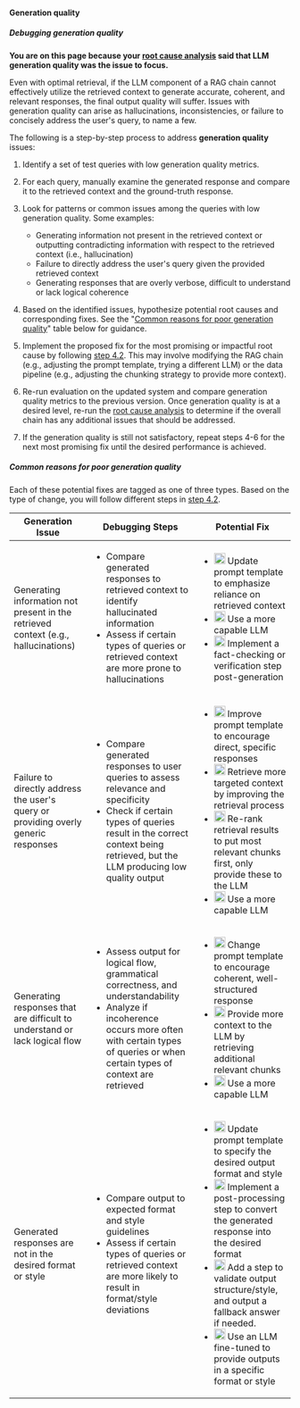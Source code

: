 #### Generation quality

##### Debugging generation quality

**You are on this page because your [root cause analysis](./5-hands-on-improve-quality-step-1.md) said that LLM generation quality was the issue to focus.**

Even with optimal retrieval, if the LLM component of a RAG chain cannot effectively utilize the retrieved context to generate accurate, coherent, and relevant responses, the final output quality will suffer. Issues with generation quality can arise as hallucinations, inconsistencies, or failure to concisely address the user's query, to name a few.

The following is a step-by-step process to address **generation quality** issues:

1. Identify a set of test queries with low generation quality metrics.

2. For each query, manually examine the generated response and compare it to the retrieved context and the ground-truth response.

3. Look for patterns or common issues among the queries with low generation quality. Some examples:
   - Generating information not present in the retrieved context or outputting contradicting information with respect to the retrieved context (i.e., hallucination)
   - Failure to directly address the user's query given the provided retrieved context  
   - Generating responses that are overly verbose, difficult to understand or lack logical coherence

4. Based on the identified issues, hypothesize potential root causes and corresponding fixes. See the "[Common reasons for poor generation quality](#common-reasons-for-poor-generation-quality)" table below for guidance.

5. Implement the proposed fix for the most promising or impactful root cause by following [step 4.2](./5-hands-on-improve-quality-step-2.md). This may involve modifying the RAG chain (e.g., adjusting the prompt template, trying a different LLM) or the data pipeline (e.g., adjusting the chunking strategy to provide more context).

6. Re-run evaluation on the updated system and compare generation quality metrics to the previous version.  Once generation quality is at a desired level, re-run the [root cause analysis](./5-hands-on-improve-quality-step-1.md) to determine if the overall chain has any additional issues that should be addressed.

7. If the generation quality is still not satisfactory, repeat steps 4-6 for the next most promising fix until the desired performance is achieved.

##### Common reasons for poor generation quality

Each of these potential fixes are tagged as one of three types. Based on the type of change, you will follow different steps in [step 4.2](./5-hands-on-improve-quality-step-2.md).

<table>
<thead>
<tr>
<th>Generation Issue</th>
<th>Debugging Steps</th>
<th>Potential Fix</th>
</tr>
</thead>
<tbody>
<tr>
<td>Generating information not present in the retrieved context (e.g., hallucinations)</td>
<td><ul><li>Compare generated responses to retrieved context to identify hallucinated information</li><li>Assess if certain types of queries or retrieved context are more prone to hallucinations</td>
<td><ul><li><img src="../_images/chain_config.png" alt="chain-config" height="20"/> Update prompt template to emphasize reliance on retrieved context</li><li><img src="../_images/chain_config.png" alt="chain-config" height="20"/> Use a more capable LLM</li><li><img src="../_images/chain_code.png" alt="chain-code" height="20"/> Implement a fact-checking or verification step post-generation</td>
</tr>
<tr>
<td>Failure to directly address the user&#39;s query or providing overly generic responses</td>
<td><ul><li>Compare generated responses to user queries to assess relevance and specificity</li><li>Check if certain types of queries result in the correct context being retrieved, but the LLM producing low quality output</td>
<td><ul><li><img src="../_images/chain_config.png" alt="chain-config" height="20"/> Improve prompt template to encourage direct, specific responses</li><li><img src="../_images/chain_config.png" alt="chain-config" height="20"/> Retrieve more targeted context by improving the retrieval process</li><li><img src="../_images/chain_code.png" alt="chain-code" height="20"/> Re-rank retrieval results to put most relevant chunks first, only provide these to the LLM</li><li><img src="../_images/chain_config.png" alt="chain-config" height="20"/> Use a more capable LLM</td>
</tr>
<tr>
<td>Generating responses that are difficult to understand or lack logical flow</td>
<td><ul><li>Assess output for logical flow, grammatical correctness, and understandability</li><li>Analyze if incoherence occurs more often with certain types of queries or when certain types of context are retrieved</td>
<td><ul><li><img src="../_images/chain_config.png" alt="chain-config" height="20"/> Change prompt template to encourage coherent, well-structured response</li><li><img src="../_images/chain_config.png" alt="chain-config" height="20"/> Provide more context to the LLM by retrieving additional relevant chunks</li><li><img src="../_images/chain_config.png" alt="chain-config" height="20"/> Use a more capable LLM</td>
</tr>
<tr>
<td>Generated responses are not in the desired format or style</td>
<td><ul><li>Compare output to expected format and style guidelines</li><li>Assess if certain types of queries or retrieved context are more likely to result in format/style deviations</td>
<td><ul><li><img src="../_images/chain_config.png" alt="chain-config" height="20"/> Update prompt template to specify the desired output format and style</li><li><img src="../_images/chain_code.png" alt="chain-code" height="20"/> Implement a post-processing step to convert the generated response into the desired format</li><li><img src="../_images/chain_code.png" alt="chain-code" height="20"/> Add a step to validate output structure/style, and output a fallback answer if needed.</li><li><img src="../_images/chain_config.png" alt="chain-config" height="20"/> Use an LLM fine-tuned to provide outputs in a specific format or style</td>
</tr>
</tbody>
</table>

<br/>
<br/>